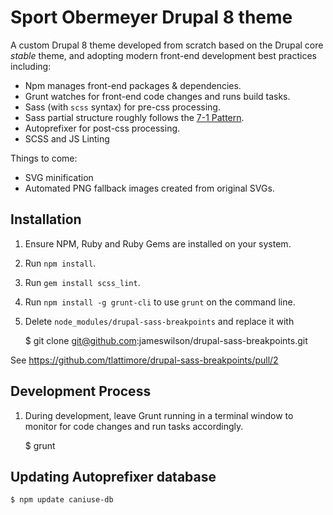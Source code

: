 # Sport Obermeyer Drupal 8 theme

A custom Drupal 8 theme developed from scratch based on the Drupal core *stable*
theme, and adopting modern front-end development best practices including:

* Npm manages front-end packages & dependencies.
* Grunt watches for front-end code changes and runs build tasks.
* Sass (with `scss` syntax) for pre-css processing.
* Sass partial structure roughly follows the
  [7-1 Pattern](https://sass-guidelin.es/#the-7-1-pattern).
* Autoprefixer for post-css processing.
* SCSS and JS Linting

Things to come:
* SVG minification
* Automated PNG fallback images created from original SVGs.

## Installation

1. Ensure NPM, Ruby and Ruby Gems are installed on your system.

2. Run `npm install`.

3. Run `gem install scss_lint`.

4. Run `npm install -g grunt-cli` to use `grunt` on the command line.

5. Delete `node_modules/drupal-sass-breakpoints` and replace it with

    $ git clone git@github.com:jameswilson/drupal-sass-breakpoints.git

  See https://github.com/tlattimore/drupal-sass-breakpoints/pull/2


## Development Process

1. During development, leave Grunt running in a terminal window to monitor for
  code changes and run tasks accordingly.

    $ grunt


## Updating Autoprefixer database

    $ npm update caniuse-db
